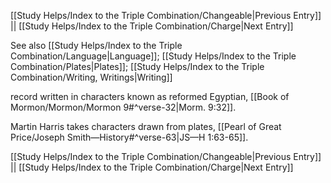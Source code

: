 [[Study Helps/Index to the Triple Combination/Changeable|Previous Entry]]  ||  [[Study Helps/Index to the Triple Combination/Charge|Next Entry]]

 See also [[Study Helps/Index to the Triple Combination/Language|Language]]; [[Study Helps/Index to the Triple Combination/Plates|Plates]]; [[Study Helps/Index to the Triple Combination/Writing, Writings|Writing]]

 record written in characters known as reformed Egyptian, [[Book of Mormon/Mormon/Mormon 9#^verse-32|Morm. 9:32]].

 Martin Harris takes characters drawn from plates, [[Pearl of Great Price/Joseph Smith—History#^verse-63|JS—H 1:63-65]].

[[Study Helps/Index to the Triple Combination/Changeable|Previous Entry]]  ||  [[Study Helps/Index to the Triple Combination/Charge|Next Entry]]